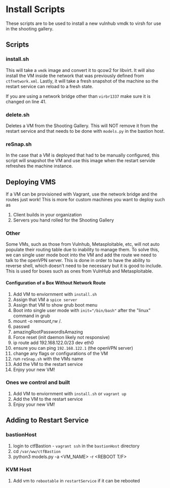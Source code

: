 # Install Scripts

These scripts are to be used to install a new vulnhub vmdk to virsh for use in the shooting gallery.

## Scripts

### install.sh

This will take a `vmdk` image and convert it to qcow2 for libvirt. It will also install the VM inside the network that was previously defined from `ctfnetwork.xml`. Lastly, it will take a fresh snapshot of the machine so the restart service can reload to a fresh state.

If you are using a network bridge other than `virbr1337` make sure it is changed on line 41.

### delete.sh

Deletes a VM from the Shooting Gallery. This will NOT remove it from the restart service and that needs to be done with `models.py` in the bastion host.

### reSnap.sh

In the case that a VM is deployed that had to be manually configured, this script will snapshot the VM and use this image when the restart servide refreshes the machine instance.

## Deploying VMS

If a VM can be provisioned with Vagrant, use the network bridge and the routes just work! This is more for custom machines you want to deploy such as

1. Client builds in your organization
1. Servers you hand rolled for the Shooting Gallery

### Other

Some VMs, such as those from Vulnhub, Metasploitable, etc, will not auto populate their routing table due to inability to manage them. To solve this, we can single user mode boot into the VM and add the route we need to talk to the openVPN server. This is done in order to have the ability to reverse shell, which doesn't need to be necessary but it is good to include. This is used for boxes such as ones from VulnHub and Metasploitable.

#### Configuration of a Box Without Network Route

1. Add VM to enviornment with `install.sh`
1. Assign that VM a `spice server`
1. Assign that VM to show grub boot menu
1. Boot into single user mode with `init="/bin/bash"` after the "linux" command in grub
1. mount -o remount,rw /.
1. passwd
1. amazingRootPasswordIsAmazing
1. Force reset (init daemon likely not responsive)
1. ip route add 192.168.122.0/23 dev eth0
1. ensure you can ping `192.168.122.1` (the openVPN server)
1. change any flags or configurations of the VM
1. run `reSnap.sh` with the VMs name
1. Add the VM to the restart service
1. Enjoy your new VM!

### Ones we control and built

1. Add VM to enviornment with `install.sh` or `vagrant up`
1. Add the VM to the restart service
1. Enjoy your new VM!

## Adding to Restart Service

### bastionHost

1. login to ctfBastion - `vagrant ssh` in the `bastionHost` directory
1. cd `/var/ww/ctfBastion`
1. python3 models.py -a <VM_NAME> -r <REBOOT T/F>

### KVM Host

1. Add vm to `rebootable` in `restartService` if it can be rebooted
